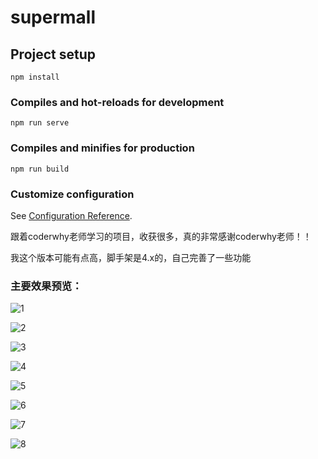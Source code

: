 # supermall

## Project setup
```
npm install
```

### Compiles and hot-reloads for development
```
npm run serve
```

### Compiles and minifies for production
```
npm run build
```

### Customize configuration
See [Configuration Reference](https://cli.vuejs.org/config/).

跟着coderwhy老师学习的项目，收获很多，真的非常感谢coderwhy老师！！

我这个版本可能有点高，脚手架是4.x的，自己完善了一些功能

### 主要效果预览：
![1](https://user-images.githubusercontent.com/90769279/144637441-684b4e29-963d-4c47-a578-6f56fe5ea6f6.png)

![2](https://user-images.githubusercontent.com/90769279/144637449-d4a329a9-62a1-499b-ab60-a62ccfac2e7f.png)

![3](https://user-images.githubusercontent.com/90769279/144637451-d04b5935-f69b-4625-ae8e-2f6e7f0422fb.png)

![4](https://user-images.githubusercontent.com/90769279/144637452-713949f2-e445-49f1-a232-9883d1d5f837.png)

![5](https://user-images.githubusercontent.com/90769279/144637454-56b32e0d-768b-4c6d-a8fe-7b7711488ec7.png)

![6](https://user-images.githubusercontent.com/90769279/144637456-8a970c51-31e9-443d-b26a-0316c72d302b.png)

![7](https://user-images.githubusercontent.com/90769279/144637458-5068d4f9-b6fc-43aa-8c0e-cffd20290817.png)

![8](https://user-images.githubusercontent.com/90769279/144637461-aa5ed4bf-c661-4f34-8d08-4e9f50f907d5.png)
